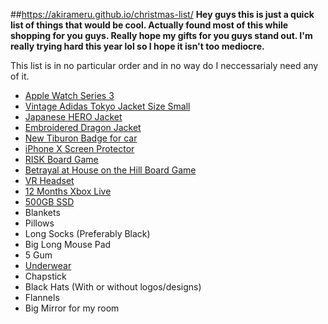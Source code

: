 ##https://akirameru.github.io/christmas-list/
**Hey guys this is just a quick list of things that would be cool. Actually found most of this while shopping for you guys. Really hope my gifts for you guys stand out. I'm really trying hard this year lol so I hope it isn't too mediocre.**

This list is in no particular order and in no way do I neccessarialy need any of it.
- [Apple Watch Series 3](https://www.apple.com/shop/buy-watch/apple-watch-series-3/38mm-gps-space-gray-aluminum-black-sport-band)
- [Vintage Adidas Tokyo Jacket Size Small](https://trendyweeb.net/collections/jackets/products/vintage-tokyo-bomber-jacket)
- [Japanese HERO Jacket](https://trendyweeb.net/collections/jackets/products/ancient-hero-jacket)
- [Embroidered Dragon Jacket](https://trendyweeb.net/collections/jackets/products/kinetic-dragon-jacket)
- [New Tiburon Badge for car](http://www.acrylicconceptions.com/tiburon_t2dgen_wing_emblem.html)
- [iPhone X Screen Protector](https://www.amazon.com/gp/product/B074YXH9WX/ref=oh_aui_detailpage_o08_s00?ie=UTF8&psc=1)
- [RISK Board Game](https://shop.hasbro.com/en-us/product/risk-game:2C7C6F52-5056-9047-F5DD-EB8AC273BA4C)
- [Betrayal at House on the Hill Board Game](https://www.amazon.com/Betrayal-At-House-Hill-2nd/dp/B003HC9734)
- [VR Headset](https://www.vive.com/us/product/vive-virtual-reality-system/)
- [12 Months Xbox Live](https://www.microsoft.com/en-us/p/xbox-live-gold-membership-digital-code/cfq7ttc0k5zm/0004)
- [500GB SSD](https://www.amazon.com/dp/B07K15PB2B/ref=gbps_tit_m10_d47f_2948a900?smid=ATVPDKIKX0DER&pf_rd_p=a440d78b-c0dd-4cc7-a8af-363a8f0bd47f&pf_rd_s=merchandised-search-10&pf_rd_t=101&pf_rd_i=15469055011&pf_rd_m=ATVPDKIKX0DER&pf_rd_r=6M5ZQ6P7K0JA5MQM5DFS&th=1)
- Blankets
- Pillows
- Long Socks (Preferably Black)
- Big Long Mouse Pad
- 5 Gum
- [Underwear](https://www.ae.com/men-3-trunk-underwear/web/s-cat/8510182?icid=ae:men:underwear:underwear_guide:trunk_underwear:3_trunk_underwear:shop_now)
- Chapstick
- Black Hats (With or without logos/designs)
- Flannels
- Big Mirror for my room
